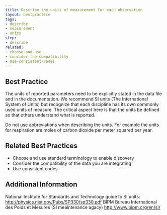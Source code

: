 ```yaml
---
title: Describe the units of measurement for each observation
layout: bestpractice
tags:
- describe
- measurement
- units
step:
- describe
related:
- choose-and-use
- consider-the-compatibility
- Use-consistent-codes
---
```

## Best Practice

The units of reported parameters need to be explicitly stated in the data file and in the documentation. We recommend SI units (The International System of Units) but recognize that each discipline has its own commonly used units of measure. The critical aspect here is that the units be defined so that others understand what is reported.

Do not use abbreviations when describing the units. For example the units for respiration are moles of carbon dioxide per meter squared per year.

## Related Best Practices
- Choose and use standard terminology to enable discovery
- Consider the compatibility of the data you are integrating
- Use consistent codes

## Additional Information

National Institute for Standards and Technology guide to SI units: http://physics.nist.gov/Pubs/SP330/sp330.pdf
BIPM Bureau International des Poids et Mesures (SI meaintenance agacy) http://www.bipm.org/en/si/
